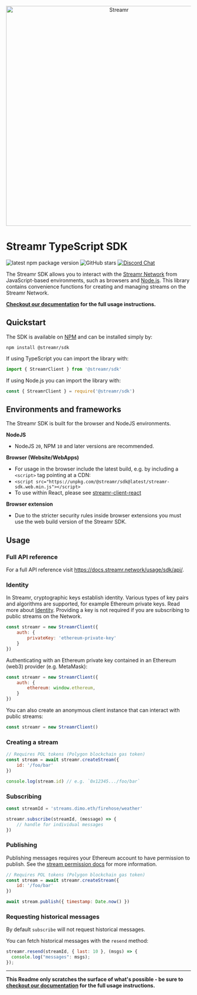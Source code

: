 <p align="center">
  <a href="https://streamr.network">
    <img alt="Streamr" src="https://raw.githubusercontent.com/streamr-dev/network-monorepo/main/packages/client/readme-header.png" width="600" />
  </a>
</p>

<h1 align="left">
  Streamr TypeScript SDK
</h1>

![latest npm package version](https://img.shields.io/npm/v/@streamr/sdk?label=latest)
![GitHub stars](https://img.shields.io/github/stars/streamr-dev/network-monorepo?style=social)
[![Discord Chat](https://img.shields.io/discord/801574432350928907.svg?label=Discord&logo=Discord&colorB=7289da)](https://discord.gg/FVtAph9cvz)

The Streamr SDK allows you to interact with the [Streamr Network](https://streamr.network) from JavaScript-based environments, such as browsers and [Node.js](https://nodejs.org). This library contains convenience functions for creating and managing streams on the Streamr Network.

**[Checkout our documentation](https://docs.streamr.network) for the full usage instructions.**

## Quickstart
The SDK is available on [NPM](https://www.npmjs.com/package/@streamr/sdk) and can be installed simply by:

```
npm install @streamr/sdk
```

If using TypeScript you can import the library with:
```js
import { StreamrClient } from '@streamr/sdk'
```
If using Node.js you can import the library with:

```js
const { StreamrClient } = require('@streamr/sdk')
```

## Environments and frameworks
The Streamr SDK is built for the browser and NodeJS environments. 

**NodeJS**
- NodeJS `20`, NPM `10` and later versions are recommended.

**Browser (Website/WebApps)**
- For usage in the browser include the latest build, e.g. by including a `<script>` tag pointing at a CDN:
- `<script src="https://unpkg.com/@streamr/sdk@latest/streamr-sdk.web.min.js"></script>`
- To use within React, please see [streamr-client-react](https://github.com/streamr-dev/streamr-client-react)

**Browser extension**
- Due to the stricter security rules inside browser extensions you must use the web build version of the Streamr SDK.

## Usage

### Full API reference
For a full API reference visit https://docs.streamr.network/usage/sdk/api/.

### Identity
In Streamr, cryptographic keys establish identity. Various types of key pairs and algorithms are supported, for example Ethereum private keys. Read more about [Identity](https://docs.streamr.network/usage/identity). Providing a key is not required if you are subscribing to public streams on the Network.

```js
const streamr = new StreamrClient({
    auth: {
        privateKey: 'ethereum-private-key'
    }
})
```

Authenticating with an Ethereum private key contained in an Ethereum (web3) provider (e.g. MetaMask):
```js
const streamr = new StreamrClient({
    auth: {
        ethereum: window.ethereum,
    }
})
```

You can also create an anonymous client instance that can interact with public streams:
```js
const streamr = new StreamrClient()
```

### Creating a stream
```js
// Requires POL tokens (Polygon blockchain gas token)
const stream = await streamr.createStream({
    id: '/foo/bar'
})

console.log(stream.id) // e.g. `0x12345.../foo/bar`
```

### Subscribing
```js
const streamId = 'streams.dimo.eth/firehose/weather'

streamr.subscribe(streamId, (message) => {
    // handle for individual messages
})

```
### Publishing
Publishing messages requires your Ethereum account to have permission to publish. See the [stream permission docs](https://docs.streamr.network/usage/streams/permissions) for more information.

```js
// Requires POL tokens (Polygon blockchain gas token)
const stream = await streamr.createStream({
    id: '/foo/bar'
})

await stream.publish({ timestamp: Date.now() })
```

### Requesting historical messages
By default `subscribe` will not request historical messages.

You can fetch historical messages with the `resend` method:
```js
streamr.resend(streamId, { last: 10 }, (msgs) => {
  console.log("messages": msgs);
});
```

___

**This Readme only scratches the surface of what's possible - be sure to [checkout our documentation](https://docs.streamr.network) for the full usage instructions.**
